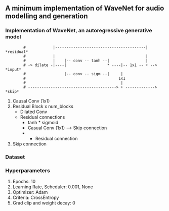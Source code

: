 ## A minimum implementation of WaveNet for audio modelling and generation 


### Implementation of WaveNet, an autoregressive generative model 
            #            |----------------------------------------|     *residual*
            #            |                                        |
            #            |    |-- conv -- tanh --|                |
            # -> dilate -|----|                  * ----|-- 1x1 -- + -->	*input*
            #                 |-- conv -- sigm --|     |
            #                                         1x1
            #                                          |
            # ---------------------------------------> + ------------->	*skip*

1. Causal Conv (1x1)
2. Residual Block x num_blocks
    - Dilated Conv
    - Residual connections 
        - tanh * sigmoid 
        - Casual Conv (1x1) --> Skip connection
        - + Residual connection 
3. Skip connection 


### Dataset 

### Hyperparameters 

1. Epochs: 10 
2. Learning Rate, Scheduler: 0.001, None 
3. Optimizer: Adam
4. Criteria: CrossEntropy
5. Grad clip and weight decay: 0
            